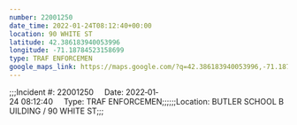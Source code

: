 ```yaml
---
number: 22001250
date_time: 2022-01-24T08:12:40+00:00
location: 90 WHITE ST
latitude: 42.386183940053996
longitude: -71.18784523158699
type: TRAF ENFORCEMEN
google_maps_link: https://maps.google.com/?q=42.386183940053996,-71.18784523158699
---
```


;;;Incident #: 22001250     Date: 2022‐01‐24 08:12:40     Type: TRAF ENFORCEMEN;;;;;;Location: BUTLER SCHOOL BUILDING / 90 WHITE ST;;;
